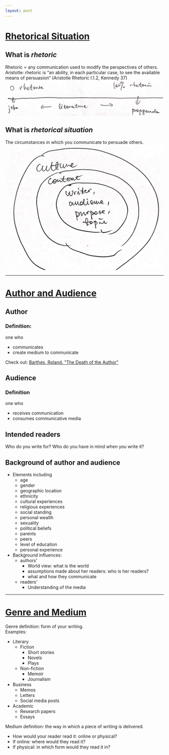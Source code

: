 ```yaml
---
layout: post
---
```


# [Rhetorical Situation](https://owl.purdue.edu/owl/general_writing/academic_writing/rhetorical_situation/index.html)
## What is _rhetoric_
Rhetoric = any communication used to modify the perspectives of others.  
Aristotle: rhetoric is “an ability, in each particular case, to see the available means of persuasion” (Aristotle Rhetoric I.1.2, Kennedy 37) 
![rhetorical axis](axis_of_rhetoric.jpg)

## What is _rhetorical situation_
The circumstances in which you communicate to persuade others.
![venn rhetorical situaion](rhetorical_venn_situation.png)

------
# [Author and Audience](https://owl.purdue.edu/owl/general_writing/academic_writing/rhetorical_situation/author_and_audience.html)
## Author
### Definition:
one who 
- communicates
- create medium to communicate

Check out: [Barthes, Roland. "The Death of the Author"](https://writing.upenn.edu/~taransky/Barthes.pdf)

## Audience
### Definition
one who
- receives communication
- consumes communicative media

## Intended readers
Who do you write for? Who do you have in mind when you write it?

## Background of author and audience
- Elements including 
    * age
    * gender
    * geographic location
    * ethnicity
    * cultural experiences
    * religious experiences
    * social standing
    * personal wealth
    * sexuality
    * political beliefs
    * parents
    * peers
    * level of education
    * personal experience  
- Background influences:
    * authors'
        * World view: what is the world
        * assumptions made about her readers: who is her readers?
        * what and how they communicate
    * readers'
        * Understanding of the media

------
# [Genre and Medium](https://owl.purdue.edu/owl/subject_specific_writing/professional_technical_writing/business_writing_for_administrative_and_clerical_staff/genre_and_medium.html)
Genre definition: form of your writing.    
Examples:
- Literary
    * Fiction
        * Short stories
        * Novels
        * Plays
    * Non-fiction
       * Memoir
       * Journalism
- Business
    * Memos
    * Letters
    * Social media posts
- Academic
    * Research papers
    * Essays

Medium definition: the way in which a piece of writing is delivered.  
- How would your reader read it: online or physical?
- If online: where would they read it?
- If physical: in which form would they read it in?

